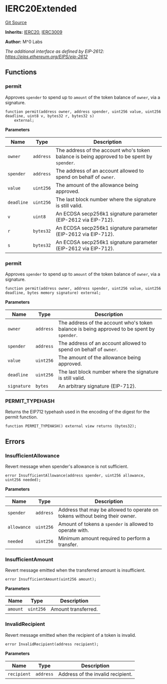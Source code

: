 # IERC20Extended
[Git Source](https://github.com/MZero-Labs/common/blob/9da96e78d24aadd41ee6f776b7b028203782b632/src/interfaces/IERC20Extended.sol)

**Inherits:**
[IERC20](/src/interfaces/IERC20.sol/interface.IERC20.md), [IERC3009](/src/interfaces/IERC3009.sol/interface.IERC3009.md)

**Author:**
M^0 Labs

*The additional interface as defined by EIP-2612: https://eips.ethereum.org/EIPS/eip-2612*


## Functions
### permit

Approves `spender` to spend up to `amount` of the token balance of `owner`, via a signature.


```solidity
function permit(address owner, address spender, uint256 value, uint256 deadline, uint8 v, bytes32 r, bytes32 s)
    external;
```
**Parameters**

|Name|Type|Description|
|----|----|-----------|
|`owner`|`address`|   The address of the account who's token balance is being approved to be spent by `spender`.|
|`spender`|`address`| The address of an account allowed to spend on behalf of `owner`.|
|`value`|`uint256`|   The amount of the allowance being approved.|
|`deadline`|`uint256`|The last block number where the signature is still valid.|
|`v`|`uint8`|       An ECDSA secp256k1 signature parameter (EIP-2612 via EIP-712).|
|`r`|`bytes32`|       An ECDSA secp256k1 signature parameter (EIP-2612 via EIP-712).|
|`s`|`bytes32`|       An ECDSA secp256k1 signature parameter (EIP-2612 via EIP-712).|


### permit

Approves `spender` to spend up to `amount` of the token balance of `owner`, via a signature.


```solidity
function permit(address owner, address spender, uint256 value, uint256 deadline, bytes memory signature) external;
```
**Parameters**

|Name|Type|Description|
|----|----|-----------|
|`owner`|`address`|    The address of the account who's token balance is being approved to be spent by `spender`.|
|`spender`|`address`|  The address of an account allowed to spend on behalf of `owner`.|
|`value`|`uint256`|    The amount of the allowance being approved.|
|`deadline`|`uint256`| The last block number where the signature is still valid.|
|`signature`|`bytes`|An arbitrary signature (EIP-712).|


### PERMIT_TYPEHASH

Returns the EIP712 typehash used in the encoding of the digest for the permit function.


```solidity
function PERMIT_TYPEHASH() external view returns (bytes32);
```

## Errors
### InsufficientAllowance
Revert message when spender's allowance is not sufficient.


```solidity
error InsufficientAllowance(address spender, uint256 allowance, uint256 needed);
```

**Parameters**

|Name|Type|Description|
|----|----|-----------|
|`spender`|`address`|   Address that may be allowed to operate on tokens without being their owner.|
|`allowance`|`uint256`| Amount of tokens a `spender` is allowed to operate with.|
|`needed`|`uint256`|    Minimum amount required to perform a transfer.|

### InsufficientAmount
Revert message emitted when the transferred amount is insufficient.


```solidity
error InsufficientAmount(uint256 amount);
```

**Parameters**

|Name|Type|Description|
|----|----|-----------|
|`amount`|`uint256`|Amount transferred.|

### InvalidRecipient
Revert message emitted when the recipient of a token is invalid.


```solidity
error InvalidRecipient(address recipient);
```

**Parameters**

|Name|Type|Description|
|----|----|-----------|
|`recipient`|`address`|Address of the invalid recipient.|

